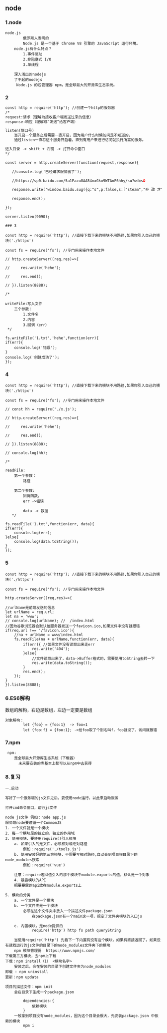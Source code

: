 ## node

### 1.node 


    node.js       
            俄罗斯人发明的        
            Node.js 是一个基于 Chrome V8 引擎的 JavaScript 运行环境。     
        node.js有什么特点？
            1.事件驱动
            2.非阻塞式 I/O 
            3.单线程
    
        深入浅出的nodejs
        了不起的nodejs
         Node.js 的包管理器 npm，是全球最大的开源库生态系统。

### 2

```html
const http = require('http'); //创建一个http的服务器
/*
request:请求（理解为接收客户端发送过来的信息）
response:响应（理解成“发送”给客户端）

listen(端口号)
    当开启一个服务之后需要一直开启，因为用户什么时候访问是不知道的，
    通过listen一直将这个服务开启着，直到有用户来进行访问就执行所需的服务。

进入目录 -> shift + 右键 -> 打开命令窗口
*/

const server = http.createServer(function(request,response){

   //console.log('已经请求服务器了');

   //https://sp0.baidu.com/5a1Fazu8AA54nxGko9WTAnF6hhy/su?wd=s&

   response.write('window.baidu.sug({q:"s",p:false,s:["steam","孙 政 才","双世宠妃","搜狗输入法下载","搜狗输入法","顺丰快递单号查询","三国杀","苏宁易购","搜房网","上海天气"]})');

   response.end();

});

server.listen(9090);  

```
    ### 3

    const http = require('http'); //直接下载下来的模块不用路径,如果你引入自己的模块('./httpx')

    const fs = require('fs'); //专门用来操作本地文件

    // http.createServer((req,res)=>{

    //     res.write('hehe');

    //     res.end();

    // }).listen(8888);

    /*

    writeFile:写入文件
        三个参数：
            1.文件名
            2.内容
            3.回调（err）
     */
    
    fs.writeFile('1.txt','hehe',function(err){
    if(err){
        console.log('错误');
    }
    console.log('创建成功了');
    });
### 4

    const http = require('http'); //直接下载下来的模块不用路径,如果你引入自己的模块('./httpx')

    const fs = require('fs'); //专门用来操作本地文件

    // const hh = require('./x.js');

    // http.createServer((req,res)=>{

    //     res.write('hehe');

    //     res.end();

    // }).listen(8888);

    // console.log(hh);

    /*

    readFile:
        第一个参数：
            路径
    
        第二个参数:
            回调函数，
            err ->错误
            
            data -> 数据
       */
    
    fs.readFile('1.txt',function(err, data){
    if(err){
        console.log(err);
    }else{
        console.log(data.toString());
    }
    });

### 5

    const http = require('http'); //直接下载下来的模块不用路径,如果你引入自己的模块('./httpx')

    const fs = require('fs'); //专门用来操作本地文件

    http.createServer((req,res)=>{

    //urlName是前端发送的信息
    let urlName = req.url;
    let na = 'www';
    // console.log(urlName); //  /index.html
    //因为谷歌浏览器会默认给服务器发送一个favicon.ico,如果文件中没有就报错
    if(req.url !== '/favicon.ico'){
        //na + urlName = www/index.html
        fs.readFile(na + urlName,function(err, data){
            if(err){ //如果文件没有读取出来走err
                res.write('404');
            }else{
                //文件读取出来了，data->Buffer格式的，需要使用toString去转一下
                res.write(data.toString());
            }
            res.end();
        });
    }
    }).listen(8888);

### 6.ES6解构

数组的解构，右边是数组，左边一定要是数组


    对象解构：       
    		let {foo} = {foo:1}  -> foo=1
            let {foo:f} = {foo:1}; ->给foo取了个别名叫f，foo就没了，访问就报错

### 7.npm

     npm:   
        是全球最大开源库生态系统（下载器）
          未来要安装的库基本上都可以从npm中去获得 

### 8.复习

	一.启动
	
	写好了一个服务端的js文件之后，要使用node运行，以此来启动服务
	
	打开cmd命令窗口，运行js文件
	
	node js文件 例如：node app.js
	服务端node要遵循一个CommonJS
	1. 一个文件就是一个模块
	2. 每一个模块是的独立的，独立的作用域
	3. 使用模块，要使用require()引入模块
		a. 如果引入的是文件，必须相对或绝对路径
			例如：require('./tools.js')
		b. 使用安装好的第三方模块，不需要写相对路径,自动会到项目根目录下的node_modules搜索
			例如：require('vue')
	
		注意：require返回值引入的那个模块中module.exports的值，默认是一个对象
		4. 暴露模块的API
		把要暴露的api放在module.exports上
	
	5. 模块的分类
		a. 一个文件是一个模块
		b. 一个文件夹是一个模块
			必须在这个文件夹中放入一个描述文件package.json
				在package.json有一个main这一项，规定了文件夹模块的入口js
	
		c. 内置模块，是node提供的
				require('http') http fs path queryString
	
		当使用require('http') 先看下一下内置有没有这个模块，如果有直接返回了。如果没有就找运行的js文件的目录下的node_modules文件夹下的模块
		npm 模块管理器  https://www.npmjs.com/
	下载第三方模块，去npm上下载
	下载：npm install（i） <模块名字>
		安装之后，会在安装的目录下创建文件夹为node_modules
	卸载 : npm uninstall
	更新：npm updata
	
	项目的描述文件：npm init
		会在目录下生成一个package.json 
	
			dependencies:{
				依赖模块
			}
		一般拿到项目没有node_modules，因为这个目录会很大，先安装package.json 中依赖的模块
			npm i




